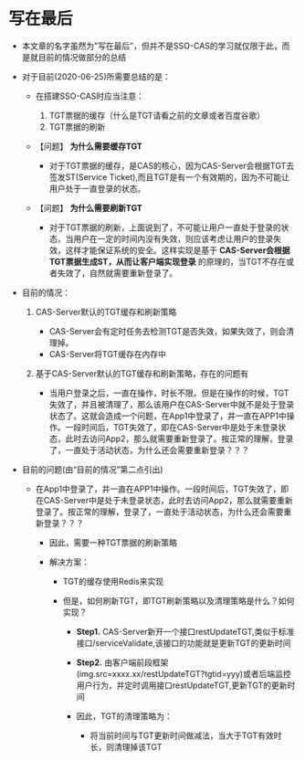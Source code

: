 # 写在最后

- 本文章的名字虽然为"写在最后"，但并不是SSO-CAS的学习就仅限于此，而是就目前的情况做部分的总结
- 对于目前(2020-06-25)所需要总结的是：

  - 在搭建SSO-CAS时应当注意：

    1. TGT票据的缓存（什么是TGT请看之前的文章或者百度谷歌）
    2. TGT票据的刷新
  - 【问题】 **为什么需要缓存TGT**

    - 对于TGT票据的缓存，是CAS的核心，因为CAS-Server会根据TGT去签发ST(Service Ticket),而且TGT是有一个有效期的，因为不可能让用户处于一直登录的状态。
  - 【问题】 **为什么需要刷新TGT**

    - 对于TGT票据的刷新，上面说到了，不可能让用户一直处于登录的状态，当用户在一定的时间内没有失效，则应该考虑让用户的登录失效，这样才能保证系统的安全。这样实现是基于 **CAS-Server会根据TGT票据生成ST，从而让客户端实现登录** 的原理的，当TGT不存在或者失效了，自然就需要重新登录了。
- 目前的情况：

  1. CAS-Server默认的TGT缓存和刷新策略

     - CAS-Server会有定时任务去检测TGT是否失效，如果失效了，则会清理掉。
     - CAS-Server将TGT缓存在内存中
  2. 基于CAS-Server默认的TGT缓存和刷新策略，存在的问题有

     - 当用户登录之后，一直在操作，时长不限。但是在操作的时候，TGT失效了，并且被清理了，那么该用户在CAS-Server中就不是处于登录状态了。这就会造成一个问题，在App1中登录了，并一直在APP1中操作。一段时间后，TGT失效了，即在CAS-Server中是处于未登录状态，此时去访问App2，那么就需要重新登录了。按正常的理解，登录了，一直处于活动状态，为什么还会需要重新登录？？？
- 目前的问题(由“目前的情况”第二点引出)

  - 在App1中登录了，并一直在APP1中操作。一段时间后，TGT失效了，即在CAS-Server中是处于未登录状态，此时去访问App2，那么就需要重新登录了。按正常的理解，登录了，一直处于活动状态，为什么还会需要重新登录？？？

    - 因此，需要一种TGT票据的刷新策略
    - 解决方案：

      - TGT的缓存使用Redis来实现
      - 但是，如何刷新TGT，即TGT刷新策略以及清理策略是什么？如何实现？

        - **Step1.** CAS-Server新开一个接口restUpdateTGT,类似于标准接口/serviceValidate,该接口的功能就是更新TGT的更新时间
        - **Step2.** 由客户端前段框架(img.src=xxxx.xx/restUpdateTGT?tgtid=yyy)或者后端监控用户行为，并定时调用接口restUpdateTGT,更新TGT的更新时间
        - 因此，TGT的清理策略为：

          - 将当前时间与TGT更新时间做减法，当大于TGT有效时长，则清理掉该TGT